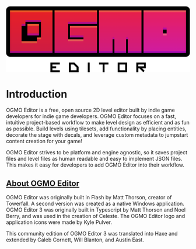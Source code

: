 <p align="center">
  <img  src="https://raw.githubusercontent.com/AustinEast/ogmo-site/gh-pages/img/logo-big.png" alt="OGMO Editor Logo">
</p>

# Introduction

OGMO Editor is a free, open source 2D level editor built by indie game developers for indie game developers. OGMO Editor focuses on a fast, intuitive project-based workflow to make level design as efficient and as fun as possible. Build levels using tilesets, add functionality by placing entities, decorate the stage with decals, and leverage custom metadata to jumpstart content creation for your game!

OGMO Editor strives to be platform and engine agnostic, so it saves project files and level files as human readable and easy to implement JSON files. This makes it easy for developers to add OGMO Editor into their workflow.

## [About OGMO Editor](#about-ogmo-editor)

OGMO Editor was originally built in Flash by Matt Thorson, creator of Towerfall. A second version was created as a native Windows application. OGMO Editor 3 was originally built in Typescript by Matt Thorson and Noel Berry, and was used in the creation of Celeste. The OGMO Editor logo and application icons were made by Kyle Pulver.

This community edition of OGMO Editor 3 was translated into Haxe and extended by Caleb Cornett, Will Blanton, and Austin East.